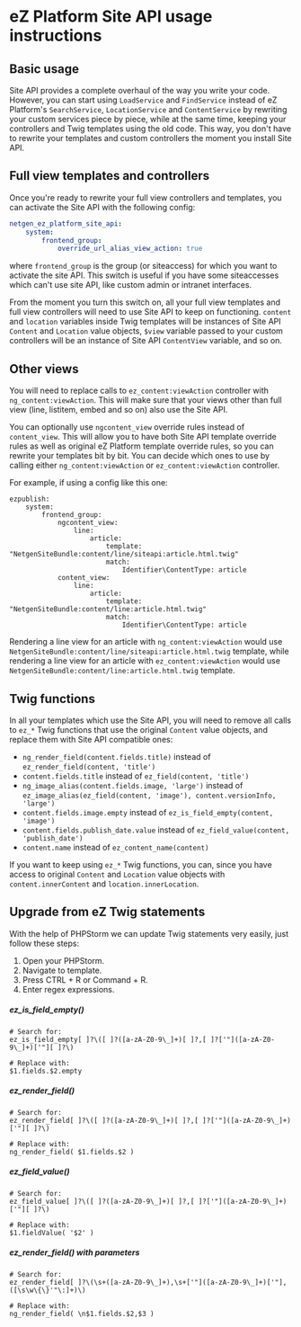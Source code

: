 eZ Platform Site API usage instructions
=======================================

Basic usage
-----------

Site API provides a complete overhaul of the way you write your code. However, you can start using `LoadService` and `FindService` instead of eZ Platform's `SearchService`, `LocationService` and `ContentService` by rewriting your custom services piece by piece, while at the same time, keeping your controllers and Twig templates using the old code. This way, you don't have to rewrite your templates and custom controllers the moment you install Site API.

Full view templates and controllers
-----------------------------------

Once you're ready to rewrite your full view controllers and templates, you can activate the Site API with the following config:

```yml
netgen_ez_platform_site_api:
    system:
        frontend_group:
            override_url_alias_view_action: true
```

where `frontend_group` is the group (or siteaccess) for which you want to activate the site API. This switch is useful if you have some siteaccesses which can't use site API, like custom admin or intranet interfaces.

From the moment you turn this switch on, all your full view templates and full view controllers will need to use Site API to keep on functioning. `content` and `location` variables inside Twig templates will be instances of Site API `Content` and `Location` value objects, `$view` variable passed to your custom controllers will be an instance of Site API `ContentView` variable, and so on.

Other views
-----------

You will need to replace calls to `ez_content:viewAction` controller with `ng_content:viewAction`. This will make sure that your views other than full view (line, listitem, embed and so on) also use the Site API.

You can optionally use `ngcontent_view` override rules instead of `content_view`. This will allow you to have both Site API template override rules as well as original eZ Platform template override rules, so you can rewrite your templates bit by bit. You can decide which ones to use by calling either `ng_content:viewAction` or `ez_content:viewAction` controller.

For example, if using a config like this one:

```
ezpublish:
    system:
        frontend_group:
            ngcontent_view:
                line:
                    article:
                        template: "NetgenSiteBundle:content/line/siteapi:article.html.twig"
                        match:
                            Identifier\ContentType: article
            content_view:
                line:
                    article:
                        template: "NetgenSiteBundle:content/line:article.html.twig"
                        match:
                            Identifier\ContentType: article
```

Rendering a line view for an article with `ng_content:viewAction` would use `NetgenSiteBundle:content/line/siteapi:article.html.twig` template, while rendering a line view for an article with `ez_content:viewAction` would use `NetgenSiteBundle:content/line:article.html.twig` template.  


Twig functions
--------------

In all your templates which use the Site API, you will need to remove all calls to `ez_*` Twig functions that use the original `Content` value objects, and replace them with Site API compatible ones:

* `ng_render_field(content.fields.title)` instead of `ez_render_field(content, 'title')`
* `content.fields.title` instead of `ez_field(content, 'title')`
* `ng_image_alias(content.fields.image, 'large')` instead of `ez_image_alias(ez_field(content, 'image'), content.versionInfo, 'large')`
* `content.fields.image.empty` instead of `ez_is_field_empty(content, 'image')`
* `content.fields.publish_date.value` instead of `ez_field_value(content, 'publish_date')`
* `content.name` instead of `ez_content_name(content)`

If you want to keep using `ez_*` Twig functions, you can, since you have access to original `Content` and `Location` value objects with `content.innerContent` and `location.innerLocation`.

Upgrade from eZ Twig statements
-------------------------------

With the help of PHPStorm we can update Twig statements very easily, just follow these steps:
1. Open your PHPStorm.
2. Navigate to template.
3. Press CTRL + R or Command + R.
4. Enter regex expressions.

##### ez_is_field_empty()
```regexp
# Search for:
ez_is_field_empty[ ]?\([ ]?([a-zA-Z0-9\_]+)[ ]?,[ ]?['"]([a-zA-Z0-9\_]+)['"][ ]?\)
 
# Replace with:
$1.fields.$2.empty
```

##### ez_render_field()
```regexp
# Search for:
ez_render_field[ ]?\([ ]?([a-zA-Z0-9\_]+)[ ]?,[ ]?['"]([a-zA-Z0-9\_]+)['"][ ]?\)
 
# Replace with:
ng_render_field( $1.fields.$2 )
```

##### ez_field_value()
```regexp
# Search for:
ez_field_value[ ]?\([ ]?([a-zA-Z0-9\_]+)[ ]?,[ ]?['"]([a-zA-Z0-9\_]+)['"][ ]?\)
 
# Replace with:
$1.fieldValue( '$2' )
```

##### ez_render_field() with parameters
```regexp
# Search for:
ez_render_field[ ]?\(\s+([a-zA-Z0-9\_]+),\s+['"]([a-zA-Z0-9\_]+)['"],([\s\w\{\}'"\:]+)\)
 
# Replace with:
ng_render_field( \n$1.fields.$2,$3 )
```
